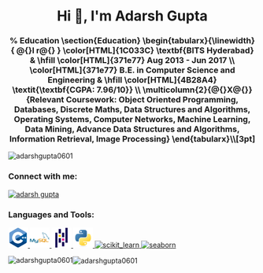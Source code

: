 <h1 align="center">Hi 👋, I'm Adarsh Gupta</h1>
<h3 align="center">% Education
\section{Education}
\begin{tabularx}{\linewidth}{ @{}l r@{} }
\color[HTML]{1C033C} \textbf{BITS Hyderabad} & \hfill \color[HTML]{371e77} Aug 2013 - Jun 2017 \\
\color[HTML]{371e77} B.E. in Computer Science and Engineering & \hfill \color[HTML]{4B28A4} \textit{\textbf{CGPA: 7.96/10}} \\
\multicolumn{2}{@{}X@{}}{Relevant Coursework: Object Oriented Programming, Databases, Discrete Maths, Data Structures and Algorithms, Operating Systems, Computer Networks, Machine Learning, Data Mining, Advance Data Structures and Algorithms, Information Retrieval, Image Processing}
\end{tabularx}\\[3pt]</h3>

<p align="left"> <img src="https://komarev.com/ghpvc/?username=adarshgupta0601&label=Profile%20views&color=0e75b6&style=flat" alt="adarshgupta0601" /> </p>

<h3 align="left">Connect with me:</h3>
<p align="left">
<a href="https://www.linkedin.com/in/adarshgupta-techie/" target="blank"><img align="center" src="https://raw.githubusercontent.com/rahuldkjain/github-profile-readme-generator/master/src/images/icons/Social/linked-in-alt.svg" alt="adarsh gupta" height="30" width="40" /></a>
</p>

<h3 align="left">Languages and Tools:</h3>
<p align="left"><a href="https://www.w3schools.com/cpp/" target="_blank" rel="noreferrer"> <img src="https://raw.githubusercontent.com/devicons/devicon/master/icons/cplusplus/cplusplus-original.svg" alt="cplusplus" width="40" height="40"/> </a> <a href="https://www.mysql.com/" target="_blank" rel="noreferrer"> <img src="https://raw.githubusercontent.com/devicons/devicon/master/icons/mysql/mysql-original-wordmark.svg" alt="mysql" width="40" height="40"/> </a> <a href="https://pandas.pydata.org/" target="_blank" rel="noreferrer"> <img src="https://raw.githubusercontent.com/devicons/devicon/2ae2a900d2f041da66e950e4d48052658d850630/icons/pandas/pandas-original.svg" alt="pandas" width="40" height="40"/> </a> <a href="https://www.python.org" target="_blank" rel="noreferrer"> <img src="https://raw.githubusercontent.com/devicons/devicon/master/icons/python/python-original.svg" alt="python" width="40" height="40"/> </a> <a href="https://scikit-learn.org/" target="_blank" rel="noreferrer"> <img src="https://upload.wikimedia.org/wikipedia/commons/0/05/Scikit_learn_logo_small.svg" alt="scikit_learn" width="40" height="40"/> </a> <a href="https://seaborn.pydata.org/" target="_blank" rel="noreferrer"> <img src="https://seaborn.pydata.org/_images/logo-mark-lightbg.svg" alt="seaborn" width="40" height="40"/> </a> </p>

<p><img align="left" src="https://github-readme-stats.vercel.app/api/top-langs?username=adarshgupta0601&show_icons=true&locale=en&layout=compact" alt="adarshgupta0601" /></p>



<p><img align="center" src="https://github-readme-streak-stats.herokuapp.com/?user=adarshgupta0601&" alt="adarshgupta0601" /></p>
